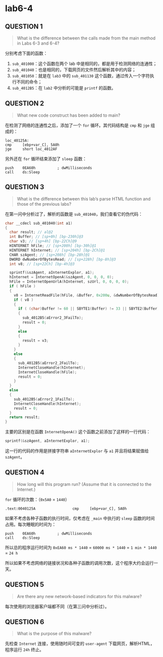 # lab6-4

## QUESTION 1

> What is the difference between the calls made from the main method in Labs 6-3 and 6-4?

分别考虑下面的函数：

1. `sub_401000`：这个函数在两个 lab 中是相同的，都是用于检测网络的连通性；
2. `sub_401040`：也是相同的，下载网页的文件然后解析其中的内容；
3. `sub_401050`：就是在 `lab3` 中的 `sub_401130` 这个函数，通过传入一个字符执行不同的命令；
4. `sub_4012B5`：在 `lab2` 中分析的可能是 `printf` 的函数。

## QUESTION 2

> What new code construct has been added to main?

在检测了网络的连通性之后，添加了一个 `for` 循环。其代码结构是 `cmp` 和 `jge` 组成的：

```
loc_40125A:
cmp     [ebp+var_C], 5A0h
jge     short loc_4012AF
```

另外还在 `for` 循环结束添加了 `sleep` 函数：

```
push    0EA60h          ; dwMilliseconds
call    ds:Sleep
```

## QUESTION 3

> What is the difference between this lab’s parse HTML function and those of the previous labs?

在第一问中分析过了，解析的函数是 `sub_401040`，我们查看它的伪代码：

```c
char __cdecl sub_401040(int a1)
{
  char result; // al@2
  int Buffer; // [sp+0h] [bp-230h]@3
  char v3; // [sp+4h] [bp-22Ch]@9
  HINTERNET hFile; // [sp+200h] [bp-30h]@1
  HINTERNET hInternet; // [sp+204h] [bp-2Ch]@1
  CHAR szAgent; // [sp+208h] [bp-28h]@1
  DWORD dwNumberOfBytesRead; // [sp+228h] [bp-8h]@3
  int v8; // [sp+22Ch] [bp-4h]@3

  sprintf(&szAgent, aInternetExplor, a1);
  hInternet = InternetOpenA(&szAgent, 0, 0, 0, 0);
  hFile = InternetOpenUrlA(hInternet, szUrl, 0, 0, 0, 0);
  if ( hFile )
  {
    v8 = InternetReadFile(hFile, &Buffer, 0x200u, &dwNumberOfBytesRead);
    if ( v8 )
    {
      if ( (char)Buffer != 60 || SBYTE1(Buffer) != 33 || SBYTE2(Buffer) != 45 || SBYTE3(Buffer) != 45 )
      {
        sub_4012B5(aError2_3FailTo);
        result = 0;
      }
      else
      {
        result = v3;
      }
    }
    else
    {
      sub_4012B5(aError2_2FailTo);
      InternetCloseHandle(hInternet);
      InternetCloseHandle(hFile);
      result = 0;
    }
  }
  else
  {
    sub_4012B5(aError2_1FailTo);
    InternetCloseHandle(hInternet);
    result = 0;
  }
  return result;
}
```

主要的区别是在函数 `InternetOpenA()` 这个函数之前添加了这样的一行代码：

```c
sprintf(&szAgent, aInternetExplor, a1);
```

这一行的代码的作用是拼接字符串 `aInternetExplor` 与 `a1` 并且将结果赋值给 `szAgent`。

## QUESTION 4

> How long will this program run? (Assume that it is connected to the Internet.)

`for` 循环的次数：（`0x5A0` = `1440`）

```
.text:0040125A                 cmp     [ebp+var_C], 5A0h
```

如果不考虑各种子函数的执行时间，仅考虑在 `_main` 中执行的 `sleep` 函数的时间占用。每次睡眠的时间为：

```
push    0EA60h          ; dwMilliseconds
call    ds:Sleep
```

所以总的程序运行时间为 `0xEA60 ms * 1440` = `60000 ms * 1440` = `1 min * 1440` = `24 h`

所以如果不考虑网络的链接状况和各种子函数的调用次数，这个程序大约会运行一天。

## QUESTION 5

> Are there any new network-based indicators for this malware?

每次使用的浏览器客户端都不同（在第三问中分析过）。

## QUESTION 6

> What is the purpose of this malware?

先检查 `Internet` 连接，使用随时间可变的 `user-agent` 下载网页，解析HTML，程序运行 `24h` 终止。
